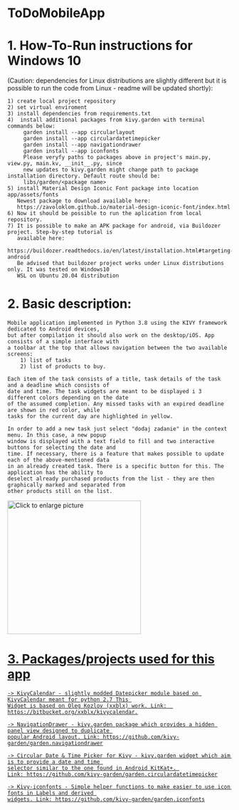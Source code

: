 # ToDoMobileApp

# 1. How-To-Run instructions for Windows 10 
(Caution: dependencies for Linux distributions are slightly different but it is possible to run the code from Linux - readme will be updated shortly):
    
    1) create local project repository 
    2) set virtual enviroment
    3) install dependencies from requirements.txt
    4)  install additional packages from kivy.garden with terminal commands below:
         garden install --app circularlayout 
         garden install --app circulardatetimepicker
         garden install --app navigationdrawer
         garden install --app iconfonts
         Please veryfy paths to packages above in project's main.py, view.py, main.kv, __init__.py, since 
         new updates to kivy.garden might change path to package installation directory. Default route should be: 
         libs/garden/<package name>
    5) install Material Design Iconic Font package into location app/assets/fonts
       Newest package to download available here: 
       https://zavoloklom.github.io/material-design-iconic-font/index.html
    6) Now it should be possible to run the aplication from local repository.
    7) It is possible to make an APK package for android, via Buildozer project. Step-by-step tutorial is 
       available here: 
       https://buildozer.readthedocs.io/en/latest/installation.html#targeting-android
       Be advised that buildozer project works under Linux distributions only. It was tested on Windows10 
       WSL on Ubuntu 20.04 distribution

# 2. Basic description:
    Mobile application implemented in Python 3.8 using the KIVY framework dedicated to Android devices, 
    but after compilation it should also work on the desktop/iOS. App consists of a simple interface with 
    a toolbar at the top that allows navigation between the two available screens:
        1) list of tasks
        2) list of products to buy.

    Each item of the task consists of a title, task details of the task and a deadline which consists of 
    date and time. The task widgets are meant to be displayed i 3 different colors depending on the date 
    of the assumed completion. Any missed tasks with an expired deadline are shown in red color, while 
    tasks for the current day are highlighted in yellow.

    In order to add a new task just select "dodaj zadanie" in the context menu. In this case, a new popup 
    window is displayed with a text field to fill and two interactive buttons for selecting the date and 
    time. If necessary, there is a feature that makes possible to update each of the above-mentioned data 
    in an already created task. There is a specific button for this. The application has the ability to 
    deselect already purchased products from the list - they are then graphically marked and separated from 
    other products still on the list.
    
   <a href="https://drive.google.com/uc?export=view&id=1VN4TTHCPlwVJmdEZRQQZtTP-HrdMiPYX"><img src="https://drive.google.com/uc?export=view&id=1VN4TTHCPlwVJmdEZRQQZtTP-HrdMiPYX" style="width: 300px; max-width: 70%; height: auto" title="Click to enlarge picture" />
    
# 3. Packages/projects used for this app

    -> KivyCalendar - slightly modded Datepicker module based on KivyCalendar meant for python 2.7 This 
    Widget is based on Oleg Kozlov (xxblx) work. Link:  https://bitbucket.org/xxblx/kivycalendar.
    
    -> NavigationDrawer - kivy.garden package which provides a hidden panel view designed to duplicate 
    popular Android layout. Link: https://github.com/kivy-garden/garden.navigationdrawer
    
    -> Circular Date & Time Picker for Kivy - kivy.garden widget which aim is to provide a date and time 
    selector similar to the one found in Android KitKat+. 
    Link: https://github.com/kivy-garden/garden.circulardatetimepicker
    
    -> Kivy-iconfonts - Simple helper functions to make easier to use icon fonts in Labels and derived 
    widgets. Link: https://github.com/kivy-garden/garden.iconfonts
    

